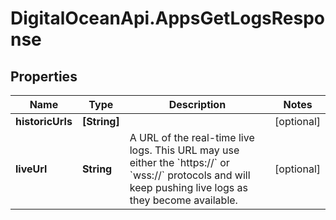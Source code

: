 # DigitalOceanApi.AppsGetLogsResponse

## Properties
Name | Type | Description | Notes
------------ | ------------- | ------------- | -------------
**historicUrls** | **[String]** |  | [optional] 
**liveUrl** | **String** | A URL of the real-time live logs. This URL may use either the &#x60;https://&#x60; or &#x60;wss://&#x60; protocols and will keep pushing live logs as they become available. | [optional] 
